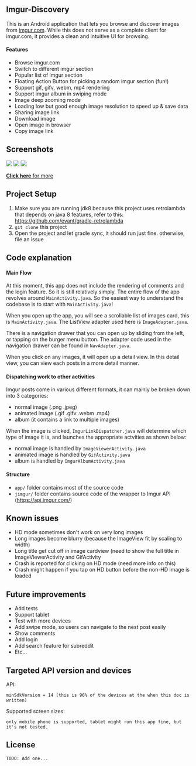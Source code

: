 ## Imgur-Discovery
This is an Android application that lets you browse and discover images from [imgur.com](http://imgur.com). While this does not serve as a complete client for imgur.com, it provides a clean and intuitive UI for browsing.

#### Features
* Browse imgur.com
* Switch to different imgur section
* Popular list of imgur section
* Floating Action Button for picking a random imgur section (fun!)
* Support gif, gifv, webm, mp4 rendering
* Support imgur album in swiping mode
* Image deep zooming mode
* Loading low but good enough image resolution to speed up & save data
* Sharing image link
* Download image
* Open image in browser
* Copy image link

## Screenshots
![](http://i.imgur.com/hMZWvYlm.png) ![](http://i.imgur.com/wvyLURtm.png) ![](http://i.imgur.com/C0OdYYsm.png)

[**Click here** for more](http://imgur.com/a/nVI0C)

## Project Setup
1. Make sure you are running jdk8 because this project uses retrolambda that depends on java 8 features, refer to this:
https://github.com/evant/gradle-retrolambda
2. `git clone` this project
3. Open the project and let gradle sync, it should run just fine. otherwise, file an issue

## Code explanation
#### Main Flow
At this moment, this app does not include the rendering of comments and the login feature. So it is still relatively simply. The entire flow of the app revolves around `MainActivity.java`. So the easiest way to understand the codebase is to start with `MainActivity.java`!

When you open up the app, you will see a scrollable list of images card, this is `MainActivity.java`. The ListView adapter used here is `ImageAdapter.java`.

There is a navigation drawer that you can open up by sliding from the left, or tapping on the burger menu button. The adapter code used in the navigation drawer can be found in `NavAdapter.java`.

When you click on any images, it will open up a detail view. In this detail view, you can view each posts in a more detail manner.

#### Dispatching work to other activities
Imgur posts come in various different formats, it can mainly be broken down into 3 categories:
 * normal image (.png .jpeg)
 * animated image (.gif .gifv .webm .mp4)
 * album (it contains a link to multiple images)
 
When the image is clicked, `ImgurLinkDispatcher.java` will determine which type of image it is, and launches the appropriate actvities as shown below:

* normal image is handled by `ImageViewerActivity.java`
* animated image is handled by `GifActivity.java`
* album is handled by `ImgurAlbumActivity.java`

#### Structure
* `app/` folder contains most of the source code
* `jimgur/` folder contains source code of the wrapper to Imgur API (https://api.imgur.com/)

## Known issues
* HD mode sometimes don't work on very long images
* Long images become blurry (because the ImageView fit by scaling to width)
* Long title get cut off in image cardview (need to show the full title in ImageViewerActivity and GifActivity
* Crash is reported for clicking on HD mode (need more info on this)
* Crash might happen if you tap on HD button before the non-HD image is loaded


## Future improvements
* Add tests
* Support tablet
* Test with more devices
* Add swipe mode, so users can navigate to the nest post easily
* Show comments
* Add login
* Add search feature for subreddit
* Etc...

## Targeted API version and devices
API:

    minSdkVersion = 14 (this is 96% of the devices at the when this doc is written)
  
Supported screen sizes:

    only mobile phone is supported, tablet might run this app fine, but it's not tested.


## License
    TODO: Add one...
